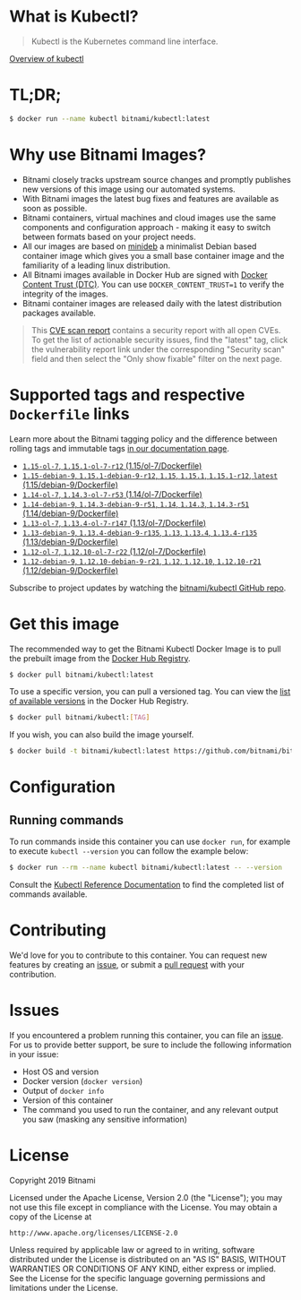 
# What is Kubectl?

> Kubectl is the Kubernetes command line interface.

[Overview of kubectl](https://kubernetes.io/docs/reference/kubectl/overview/)

# TL;DR;

```bash
$ docker run --name kubectl bitnami/kubectl:latest
```

# Why use Bitnami Images?

* Bitnami closely tracks upstream source changes and promptly publishes new versions of this image using our automated systems.
* With Bitnami images the latest bug fixes and features are available as soon as possible.
* Bitnami containers, virtual machines and cloud images use the same components and configuration approach - making it easy to switch between formats based on your project needs.
* All our images are based on [minideb](https://github.com/bitnami/minideb) a minimalist Debian based container image which gives you a small base container image and the familiarity of a leading linux distribution.
* All Bitnami images available in Docker Hub are signed with [Docker Content Trust (DTC)](https://docs.docker.com/engine/security/trust/content_trust/). You can use `DOCKER_CONTENT_TRUST=1` to verify the integrity of the images.
* Bitnami container images are released daily with the latest distribution packages available.


> This [CVE scan report](https://quay.io/repository/bitnami/kubectl?tab=tags) contains a security report with all open CVEs. To get the list of actionable security issues, find the "latest" tag, click the vulnerability report link under the corresponding "Security scan" field and then select the "Only show fixable" filter on the next page.

# Supported tags and respective `Dockerfile` links

Learn more about the Bitnami tagging policy and the difference between rolling tags and immutable tags [in our documentation page](https://docs.bitnami.com/containers/how-to/understand-rolling-tags-containers/).


* [`1.15-ol-7`, `1.15.1-ol-7-r12` (1.15/ol-7/Dockerfile)](https://github.com/bitnami/bitnami-docker-kubectl/blob/1.15.1-ol-7-r12/1.15/ol-7/Dockerfile)
* [`1.15-debian-9`, `1.15.1-debian-9-r12`, `1.15`, `1.15.1`, `1.15.1-r12`, `latest` (1.15/debian-9/Dockerfile)](https://github.com/bitnami/bitnami-docker-kubectl/blob/1.15.1-debian-9-r12/1.15/debian-9/Dockerfile)
* [`1.14-ol-7`, `1.14.3-ol-7-r53` (1.14/ol-7/Dockerfile)](https://github.com/bitnami/bitnami-docker-kubectl/blob/1.14.3-ol-7-r53/1.14/ol-7/Dockerfile)
* [`1.14-debian-9`, `1.14.3-debian-9-r51`, `1.14`, `1.14.3`, `1.14.3-r51` (1.14/debian-9/Dockerfile)](https://github.com/bitnami/bitnami-docker-kubectl/blob/1.14.3-debian-9-r51/1.14/debian-9/Dockerfile)
* [`1.13-ol-7`, `1.13.4-ol-7-r147` (1.13/ol-7/Dockerfile)](https://github.com/bitnami/bitnami-docker-kubectl/blob/1.13.4-ol-7-r147/1.13/ol-7/Dockerfile)
* [`1.13-debian-9`, `1.13.4-debian-9-r135`, `1.13`, `1.13.4`, `1.13.4-r135` (1.13/debian-9/Dockerfile)](https://github.com/bitnami/bitnami-docker-kubectl/blob/1.13.4-debian-9-r135/1.13/debian-9/Dockerfile)
* [`1.12-ol-7`, `1.12.10-ol-7-r22` (1.12/ol-7/Dockerfile)](https://github.com/bitnami/bitnami-docker-kubectl/blob/1.12.10-ol-7-r22/1.12/ol-7/Dockerfile)
* [`1.12-debian-9`, `1.12.10-debian-9-r21`, `1.12`, `1.12.10`, `1.12.10-r21` (1.12/debian-9/Dockerfile)](https://github.com/bitnami/bitnami-docker-kubectl/blob/1.12.10-debian-9-r21/1.12/debian-9/Dockerfile)

Subscribe to project updates by watching the [bitnami/kubectl GitHub repo](https://github.com/bitnami/bitnami-docker-kubectl).

# Get this image

The recommended way to get the Bitnami Kubectl Docker Image is to pull the prebuilt image from the [Docker Hub Registry](https://hub.docker.com/r/bitnami/kubectl).

```bash
$ docker pull bitnami/kubectl:latest
```

To use a specific version, you can pull a versioned tag. You can view the [list of available versions](https://hub.docker.com/r/bitnami/kubectl/tags/) in the Docker Hub Registry.

```bash
$ docker pull bitnami/kubectl:[TAG]
```

If you wish, you can also build the image yourself.

```bash
$ docker build -t bitnami/kubectl:latest https://github.com/bitnami/bitnami-docker-kubectl.git
```

# Configuration

## Running commands

To run commands inside this container you can use `docker run`, for example to execute `kubectl --version` you can follow the example below:

```bash
$ docker run --rm --name kubectl bitnami/kubectl:latest -- --version
```

Consult the [Kubectl Reference Documentation](https://kubernetes.io/docs/reference/generated/kubectl/kubectl-commands) to find the completed list of commands available.

# Contributing

We'd love for you to contribute to this container. You can request new features by creating an [issue](https://github.com/bitnami/bitnami-docker-kubectl/issues), or submit a [pull request](https://github.com/bitnami/bitnami-docker-kubectl/pulls) with your contribution.

# Issues

If you encountered a problem running this container, you can file an [issue](https://github.com/bitnami/bitnami-docker-kubectl/issues). For us to provide better support, be sure to include the following information in your issue:

- Host OS and version
- Docker version (`docker version`)
- Output of `docker info`
- Version of this container
- The command you used to run the container, and any relevant output you saw (masking any sensitive information)

# License

Copyright 2019 Bitnami

Licensed under the Apache License, Version 2.0 (the "License");
you may not use this file except in compliance with the License.
You may obtain a copy of the License at

    http://www.apache.org/licenses/LICENSE-2.0

Unless required by applicable law or agreed to in writing, software
distributed under the License is distributed on an "AS IS" BASIS,
WITHOUT WARRANTIES OR CONDITIONS OF ANY KIND, either express or implied.
See the License for the specific language governing permissions and
limitations under the License.
